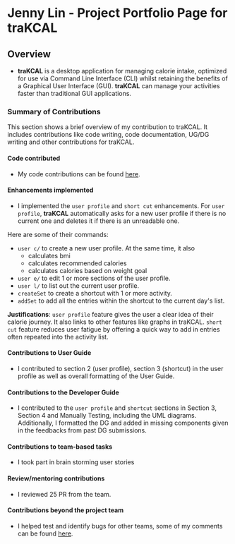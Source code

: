 # Jenny Lin - Project Portfolio Page for traKCAL

## Overview
* **traKCAL** is a desktop application for managing calorie intake, optimized for use via Command Line Interface (CLI) whilst retaining the benefits of a Graphical User Interface (GUI). **traKCAL** can manage your activities faster than traditional GUI applications.

### Summary of Contributions
This section shows a brief overview of my contribution to traKCAL. It includes contributions like code writing, code documentation, UG/DG writing and other contributions for traKCAL. 

#### Code contributed

* My code contributions can be found [here](https://nus-cs2113-ay2021s1.github.io/tp-dashboard/#breakdown=true&search=&sort=groupTitle&sortWithin=title&since=2020-09-27&timeframe=commit&mergegroup=&groupSelect=groupByRepos&checkedFileTypes=docs~functional-code~test-code~other&tabOpen=true&tabType=authorship&zFR=false&tabAuthor=jlifah&tabRepo=AY2021S1-CS2113T-T09-4%2Ftp%5Bmaster%5D&authorshipIsMergeGroup=false&authorshipFileTypes=docs~functional-code~test-code~other).

#### Enhancements implemented

* I implemented the `user profile` and `short cut` enhancements. For `user profile`, **traKCAL** automatically asks for a new user profile if there is no current one and deletes it if there is an unreadable one. 

Here are some of their commands: 
* `user c/` to create a new user profile. At the same time, it also 
   * calculates bmi
   * calculates recommended calories
   * calculates calories based on weight goal
* `user e/` to edit 1 or more sections of the user profile. 
* `user l/` to list out the current user profile.
* `createSet` to create a shortcut with 1 or more activity.
* `addSet` to add all the entries within the shortcut to the current day's list.


**Justifications**: `user profile` feature gives the user a clear idea of their calorie journey. It also links to other features like graphs in traKCAL. `short cut` feature reduces user fatigue by offering a quick way to add in entries often repeated into the activity list.  

#### Contributions to User Guide 

* I contributed to section 2 (user profile), section 3 (shortcut) in the user profile as well as overall formatting of the User Guide. 

#### Contributions to the Developer Guide

* I contributed to the `user profile` and `shortcut` sections in Section 3, Section 4 and Manually Testing, including the UML diagrams. Additionally, I formatted the DG and added in missing components given in the feedbacks from past DG submissions. 

#### Contributions to team-based tasks

* I took part in brain storming user stories

#### Review/mentoring contributions

* I reviewed 25 PR from the team.

#### Contributions beyond the project team

* I helped test and identify bugs for other teams, some of my comments can be found [here](https://github.com/jlifah/ped/issues).